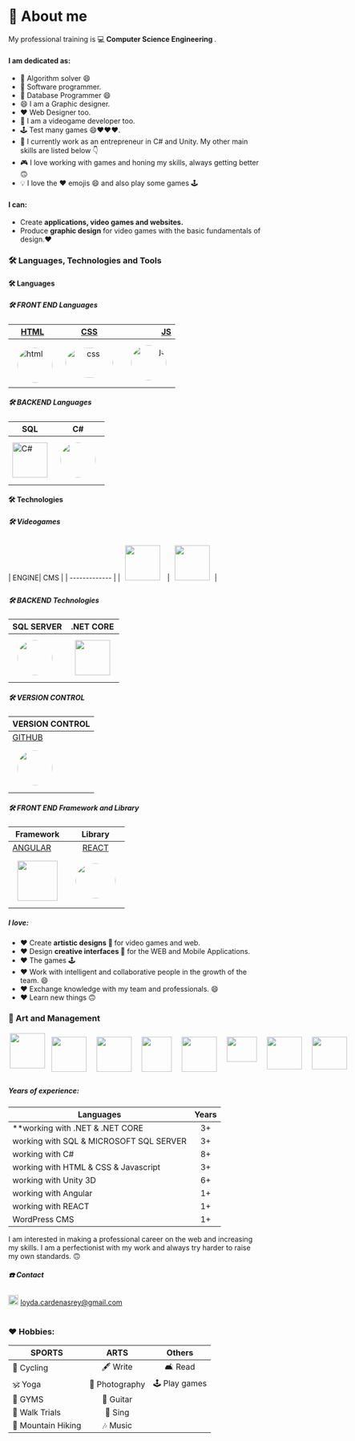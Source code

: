 # 💬 About me
 My professional training is 💻<strong> Computer Science Engineering </strong>.

#### I am dedicated as:

- 🤔 Algorithm solver 😄
- 🤔 Software programmer.
- 🤔 Database Programmer 😄
- 😄 I am a Graphic designer.
- ❤️ Web Designer too.
- 🦸 I am a videogame developer too.
- 🕹️ Test many games 😄❤️❤️❤️.
- 🔨 I currently work as an entrepreneur in C# and Unity. My other main skills are listed below 👇
- 🎮 I love working with games and honing my skills, always getting better 🙃
- 💡 I love the ❤️ emojis 😄 and also play some games 🕹️

#### I can:
- Create <strong>applications, video games and websites.</strong>
- Produce <strong> graphic design</strong> for video games with the basic fundamentals of design.❤️ 

### 🛠️ Languages, Technologies and Tools

#### 🛠️ Languages

 ##### 🛠️ FRONT END Languages
 |[HTML](https://www.w3schools.com/html/)| [CSS](https://www.w3schools.com/css/default.asp)| [JS](https://www.w3schools.com/js/default.asp)|
 | ------------- |:-------------:|-------------:| 
|<img alt="html" style="width:70px !important; height:70px !important;border-radius:50% ;margin-top:10px !important; margin-left:10px !important;" src="https://play-lh.googleusercontent.com/vzHVyL8G7birnPZ0zuCQQ2uDxuLIXzYOUGjFDFzIqfx-ww1fq8IysoEiWzhWI3Dw08g=w480-h960-rw">|<img alt="css" style="width:95px !important; height:60px !important;border-radius:50% ;margin-top:10px !important; margin:10px !important;" src="https://desarrolloweb.com/storage/tag_images/actual/sT1RLpDHzInATuKnDUkwXhKoaIOrtS97gBtgiQ6M.png">|<img alt="js" style="width:70px !important; height:70px !important;border-radius:50% ;margin-top:10px !important; margin:10px !important;" src="https://conectasoftware.com/wp-content/uploads/2020/03/JS.jpg">|

##### 🛠️ BACKEND Languages
  | SQL | C# |
| ------------- |:-------------:| 
 |<img alt= "C#" style="width:70px !important; height:70px !important" src="https://seeklogo.com/images/C/c-sharp-c-logo-02F17714BA-seeklogo.com.png"> |<img style="width:70px !important; height:70px !important;border-radius:50% ;margin-top:10px !important; margin:10px !important;" src="https://icon2.cleanpng.com/20180403/rhq/kisspng-microsoft-azure-sql-database-microsoft-sql-server-database-5ac3dfa0acf224.4627899815227862087084.jpg">|
 
#### 🛠️ Technologies
 ##### 🛠️ Videogames
  | ENGINE| CMS |
| ------------- |
|<img style="width:70px !important; height:70px !important ; margin:10px !important;" src="https://cdn4.iconfinder.com/data/icons/various-icons-2/476/Unity.png"> |<img style="width:70px !important; height:70px !important ; margin:10px !important;" src="https://simpleicon.com/wp-content/uploads/wordpress.png">|
  
  ##### 🛠️ BACKEND Technologies
  | SQL SERVER| .NET CORE |
| ------------- |:-------------:| 
| <img style="width:70px !important; height:70px !important;border-radius:50% ;margin-top:10px !important; margin:10px !important;" src="https://icon2.cleanpng.com/20180320/aae/kisspng-microsoft-sql-server-database-administrator-comput-free-high-quality-sql-server-icon-5ab0c7c98f8903.6322699015215349215879.jpg">|<img style="width:70px !important; height:70px !important; margin:10px !important;" src="https://upload.wikimedia.org/wikipedia/commons/thumb/e/ee/.NET_Core_Logo.svg/768px-.NET_Core_Logo.svg.png?20210328084203"> |
 
  ##### 🛠️ VERSION CONTROL
| VERSION CONTROL|
| ------------- |
|[GITHUB](https://github.com/valquiriacr21)|
|<img style="width:70px !important; height:70px !important;border-radius:50% ;margin-top:10px !important; margin:10px !important;" src="https://camo.githubusercontent.com/f7136719569d71c8d08ea9c03a5dcc8fc8cc8136c9b38df1ad24bbd75cfb303b/68747470733a2f2f696d672e69636f6e73382e636f6d2f636f6c6f722f3234302f3030303030302f6769746875622d2d76312e706e67">| 
 

 
 ##### 🛠️ FRONT END Framework and Library
| Framework | Library |
| ------------- |:-------------:| 
|[ANGULAR](https://angular.io/)| [REACT](https://reactjs.org/>) |
| <img style="width:80px !important; height:80px !important ; margin:10px !important;" src="https://upload.wikimedia.org/wikipedia/commons/thumb/c/cf/Angular_full_color_logo.svg/375px-Angular_full_color_logo.svg.png"> | <img style="width:80px !important; height:70px !important;border-radius:50% ;margin-top:10px !important; margin:10px !important;" src="https://upload.wikimedia.org/wikipedia/commons/thumb/a/a7/React-icon.svg/2300px-React-icon.svg.png">|
 

 
 <!--https://i.blogs.es/544e7d/650_1000_javascript_logo/1366_2000.webp
https://play-lh.googleusercontent.com/vzHVyL8G7birnPZ0zuCQQ2uDxuLIXzYOUGjFDFzIqfx-ww1fq8IysoEiWzhWI3Dw08g=w480-h960-rw
https://desarrolloweb.com/storage/tag_images/actual/sT1RLpDHzInATuKnDUkwXhKoaIOrtS97gBtgiQ6M.png
https://camo.githubusercontent.com/f7136719569d71c8d08ea9c03a5dcc8fc8cc8136c9b38df1ad24bbd75cfb303b/68747470733a2f2f696d672e69636f6e73382e636f6d2f636f6c6f722f3234302f3030303030302f6769746875622d2d76312e706e67
-->
</div>

##### I love:
- ♥  Create <strong>artistic designs 💪 </strong> for video games and web.
- ♥  Design <strong>creative interfaces 🎨</strong> for the WEB and Mobile Applications. 
- ♥  The games 🕹️
- ♥  Work with intelligent and collaborative people in the growth of the team. 😄
- ♥  Exchange knowledge with my team and professionals. 😄 
- ♥  Learn new things 🙃
  
  
###   🎨 Art and Management
<div style="display:flex !important; flex:1; !important">
 <img style="width:70px !important; height:70px !important; margin:3px !important;" src="https://user-images.githubusercontent.com/69176721/188746453-1785a745-2f22-4ec3-b250-a30126c29d2d.png"> 
  
  <img style="width:70px !important; height:70px !important; margin:10px !important;" src="https://upload.wikimedia.org/wikipedia/commons/thumb/f/fb/Adobe_Illustrator_CC_icon.svg/182px-Adobe_Illustrator_CC_icon.svg.png"> 
 <img style="width:70px !important; height:70px !important; margin:10px !important;" src="https://cdna.artstation.com/p/softwares/icons/000/000/064/default/Indesign.png?1608144124"> 
 <img style="width:60px !important; height:70px !important; margin:10px !important;" src="https://upload.wikimedia.org/wikipedia/commons/thumb/3/33/Figma-logo.svg/600px-Figma-logo.svg.png">
  <img style="width:70px !important; height:70px !important; margin:10px !important;" src="https://is4-ssl.mzstatic.com/image/thumb/Purple122/v4/4b/88/56/4b885638-60b3-4cfd-7420-ea42bf0f466c/icon.png/434x0w.webp"> 
  <img style="width:60px !important; height:50px !important; margin:10px !important;" src="https://upload.wikimedia.org/wikipedia/commons/thumb/0/0c/Blender_logo_no_text.svg/768px-Blender_logo_no_text.svg.png?20210507122249"> 
   <img style="width:70px !important; height:65px !important; margin:10px !important;" src="https://cdnb.artstation.com/p/softwares/icons/000/000/067/default/Quixel_Suite.png?1424863372"> 
 <img style="width:70px !important; height:65px !important; margin:10px !important;" src="https://cdna.artstation.com/p/softwares/icons/000/000/012/default/CorelDRAW_Graphics_Suite.png?1424684345"> 
 
  <!--https://brandeps.com/logo-download/M/Microsoft-sql-server-logo-vector-01.svg
https://cdnb.artstation.com/p/softwares/icons/000/000/067/default/Quixel_Suite.png?1424863372

https://cdna.artstation.com/p/softwares/icons/000/000/012/default/CorelDRAW_Graphics_Suite.png?1424684345
-->
</div>

#####  Years of experience:
| Languages | Years |
| ------------- |:-------------:| 
|**working with .NET & .NET CORE |3+|
|working with SQL & MICROSOFT SQL SERVER|3+|
|working with C#|8+|
|working with HTML & CSS & Javascript|3+|
|working with Unity 3D|6+|
|working with Angular|1+|
|working with REACT|1+|
|WordPress CMS|1+|
 
<p>I am interested in making a professional career on the web and increasing my skills. I am a perfectionist with my work and always try harder to raise my own standards. 🙃</p>

#####  ☎️ Contact 
 <p>
 <img alt="Email: " src="https://img.icons8.com/ios-filled/512/filled-message.png" style="width:20px !important; height:20px !important;margin-top:3px;align: center;"/>
 <a href="mailto:loyda.cardenasrey@gmail.com">loyda.cardenasrey@gmail.com</a><br></br></p>
 <p>
 <!--<img alt="Phone: " src="https://img.icons8.com/material-rounded/512/phone.png" style="width:20px !important; height:20px !important;margin-top:3px;align: center;"/>
 <a href="tel:+19496857507">+1 (949) 685-7507</a></p>-->

###  ♥ Hobbies:
| SPORTS | ARTS | Others
| ------------- |:-------------:| :-------------:| 
|🚴  Cycling|🖋   Write| 🛋   Read|
|🕉   Yoga |📸  Photography |🕹️  Play games|
|🚴   GYMS|🎸  Guitar||
| 🚴    Walk Trials | 🎤  Sing||
| 🚴   Mountain Hiking |🎶  Music||


<!--
**valquiriacr21/valquiriacr21** is a ✨ _special_ ✨ repository because its `README.md` (this file) appears on your GitHub profile.

Here are some ideas to get you started:

- 🔭 I’m currently working on ...
- 🌱 I’m currently learning ...
- 👯 I’m looking to collaborate on ...
- 🤔 I’m looking for help with ...
- 💬 Ask me about ...
- 📫 How to reach me: ...
- 😄 Pronouns: ...
- ⚡ Fun fact: ...
-->
